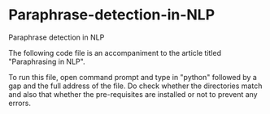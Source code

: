 # Paraphrase-detection-in-NLP
Paraphrase detection in NLP

The following code file is an accompaniment to the article titled "Paraphrasing in NLP".

To run this file, open command prompt and type in "python" followed by a gap and the full address of the file. Do check whether the directories match and also that whether the pre-requisites are installed or not to prevent any errors.
